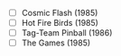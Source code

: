 - [ ] Cosmic Flash (1985)
- [ ] Hot Fire Birds (1985)
- [ ] Tag-Team Pinball (1986)
- [ ] The Games (1985)
